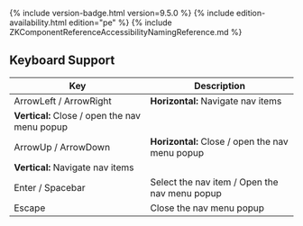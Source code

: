  {% include
version-badge.html version=9.5.0 %} <!--REQUIRED ZK EDITION: PE -->
{% include edition-availability.html edition="pe" %} {% include
ZKComponentReferenceAccessibilityNamingReference.md %}

## Keyboard Support

| Key | Description |
|---|---|
| ArrowLeft / ArrowRight | <b>Horizontal:</b> Navigate nav items<br/>
<b>Vertical:</b> Close / open the nav menu popup |
| ArrowUp / ArrowDown | <b>Horizontal:</b> Close / open the nav menu popup<br/>
<b>Vertical:</b> Navigate nav items |
| Enter / Spacebar | Select the nav item / Open the nav menu popup |
| Escape | Close the nav menu popup |
